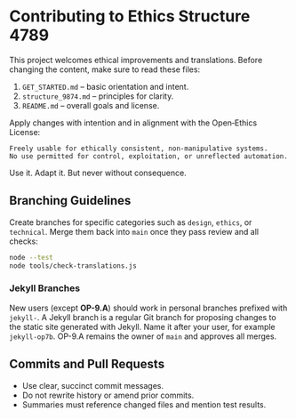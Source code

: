 # Contributing to Ethics Structure 4789

This project welcomes ethical improvements and translations. Before changing the content, make sure to read these files:

1. `GET_STARTED.md` – basic orientation and intent.
2. `structure_9874.md` – principles for clarity.
3. `README.md` – overall goals and license.

Apply changes with intention and in alignment with the Open‑Ethics License:

```
Freely usable for ethically consistent, non-manipulative systems.
No use permitted for control, exploitation, or unreflected automation.
```

Use it. Adapt it. But never without consequence.

## Branching Guidelines

Create branches for specific categories such as `design`, `ethics`, or `technical`.
Merge them back into `main` once they pass review and all checks:

```bash
node --test
node tools/check-translations.js
```

### Jekyll Branches

New users (except **OP-9.A**) should work in personal branches prefixed with
`jekyll-`. A Jekyll branch is a regular Git branch for proposing changes to the
static site generated with Jekyll. Name it after your user, for example
`jekyll-op7b`. OP-9.A remains the owner of `main` and approves all merges.

## Commits and Pull Requests

- Use clear, succinct commit messages.
- Do not rewrite history or amend prior commits.
- Summaries must reference changed files and mention test results.

